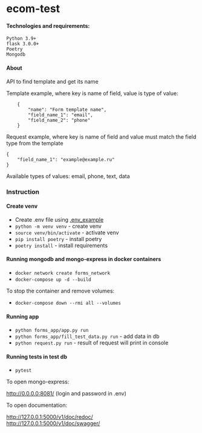 # ecom-test

#### Technologies and requirements:
```
Python 3.9+
flask 3.0.0+
Poetry
Mongodb

```
#### About
API to find template and get its name

Template example, where key is name of field, value is type of value:
```
    {
        "name": "Form template name",
        "field_name_1": "email",
        "field_name_2": "phone"
    }
```

Request example, where key is name of field and value must match the field 
type from the template
```
{
    "field_name_1": "example@example.ru"
}
```

Available types of values: email, phone, text, data

### Instruction
#### Create venv

* Create .env file using [.env_example](.env_example)
* `python -m venv venv` - create venv
* `source venv/bin/activate` - activate venv
* `pip install poetry` - install poetry
* `poetry install` - install requirements

#### Running mongodb and mongo-express in docker containers

* `docker network create forms_network`
* `docker-compose up -d --build`

To stop the container and remove volumes:  
* `docker-compose down --rmi all --volumes`

#### Running app

* `python forms_app/app.py run`
* `python forms_app/fill_test_data.py run` - add data in db
* `python request.py run` - result of request will print in console

#### Running tests in test db

* `pytest`

To open mongo-express:

http://0.0.0.0:8081/ (login and password in .env)

To open documentation:

http://127.0.0.1:5000/v1/doc/redoc/  
http://127.0.0.1:5000/v1/doc/swagger/
